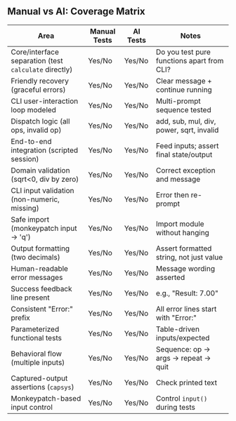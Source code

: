 ## Manual vs AI: Coverage Matrix

| Area | Manual Tests | AI Tests | Notes |
|---|---|---|---|
| Core/interface separation (test `calculate` directly) | Yes/No | Yes/No | Do you test pure functions apart from CLI? |
| Friendly recovery (graceful errors) | Yes/No | Yes/No | Clear message + continue running |
| CLI user-interaction loop modeled | Yes/No | Yes/No | Multi-prompt sequence tested |
| Dispatch logic (all ops, invalid op) | Yes/No | Yes/No | add, sub, mul, div, power, sqrt, invalid |
| End-to-end integration (scripted session) | Yes/No | Yes/No | Feed inputs; assert final state/output |
| Domain validation (sqrt<0, div by zero) | Yes/No | Yes/No | Correct exception and message |
| CLI input validation (non-numeric, missing) | Yes/No | Yes/No | Error then re-prompt |
| Safe import (monkeypatch input -> 'q') | Yes/No | Yes/No | Import module without hanging |
| Output formatting (two decimals) | Yes/No | Yes/No | Assert formatted string, not just value |
| Human-readable error messages | Yes/No | Yes/No | Message wording asserted |
| Success feedback line present | Yes/No | Yes/No | e.g., "Result: 7.00" |
| Consistent "Error:" prefix | Yes/No | Yes/No | All error lines start with "Error:" |
| Parameterized functional tests | Yes/No | Yes/No | Table-driven inputs/expected |
| Behavioral flow (multiple inputs) | Yes/No | Yes/No | Sequence: op → args → repeat → quit |
| Captured-output assertions (`capsys`) | Yes/No | Yes/No | Check printed text |
| Monkeypatch-based input control | Yes/No | Yes/No | Control `input()` during tests |
